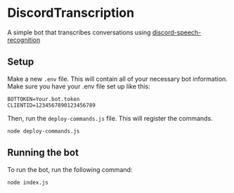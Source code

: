 # DiscordTranscription 

A simple bot that transcribes conversations using [discord-speech-recognition](https://www.npmjs.com/package/discord-speech-recognition)

## Setup

Make a new `.env` file. This will contain all of your necessary bot information. Make sure you have your .env file set up like this:

```dotenv
BOTTOKEN=Your.bot.token
CLIENTID=1234567890123456789
```

Then, run the `deploy-commands.js` file. This will register the commands.
```
node deploy-commands.js
```

## Running the bot
To run the bot, run the following command:
```
node index.js
```
